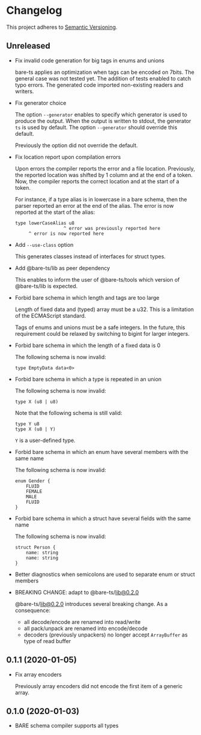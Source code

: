 # Changelog

This project adheres to [Semantic Versioning][semver].

## Unreleased

* Fix invalid code generation for big tags in enums and unions

    bare-ts applies an optimization when tags can be encoded on 7bits.
    The general case was not tested yet.
    The addition of tests enabled to catch typo errors.
    The generated code imported non-existing readers and writers.

* Fix generator choice

    The option `--generator` enables to specify which generator is used to
    produce the output.
    When the output is written to stdout, the generator `ts` is used by
    default.
    The option `--generator` should override this default.

    Previously the option did not override the default.

* Fix location report upon compilation errors

    Upon errors the compiler reports the error and a file location.
    Previously, the reported location was shifted by 1 column and at
    the end of a token.
    Now, the compiler reports the correct location and at the start of a
    token.

    For instance, if a type alias is in lowercase in a bare schema,
    then the parser reported an error at the end of the alias.
    The error is now reported at the start of the alias:

    ```bare
    type lowerCaseAlias u8
                      ^ error was previously reported here
         ^ error is now reported here
    ```

* Add `--use-class` option

    This generates classes instead of interfaces for struct types.

* Add @bare-ts/lib as peer dependency

    This enables to inform the user of @bare-ts/tools which version of
    @bare-ts/lib is expected.

* Forbid bare schema in which length and tags are too large

    Length of fixed data and (typed) array must be a u32.
    This is a limitation of the ECMAScript standard.

    Tags of enums and unions must be a safe integers.
    In the future, this requirement could be relaxed by switching to
    bigint for larger integers.

* Forbid bare schema in which the length of a fixed data is 0

    The following schema is now invalid:

    ```bare
    type EmptyData data<0>
    ```

* Forbid bare schema in which a type is repeated in an union

    The following schema is now invalid:

    ```bare
    type X (u8 | u8)
    ```

    Note that the following schema is still valid:

    ```bare
    type Y u8
    type X (u8 | Y)
    ```

    `Y` is a user-defined type.

* Forbid bare schema in which an enum have several members with the same name

    The following schema is now invalid:

    ```bare
    enum Gender {
        FLUID
        FEMALE
        MALE
        FLUID
    }
    ```

* Forbid bare schema in which a struct have several fields with the same name

    The following schema is now invalid:

    ```bare
    struct Person {
        name: string
        name: string
    }
    ```

* Better diagnostics when semicolons are used to separate enum or
    struct members

* BREAKING CHANGE: adapt to @bare-ts/lib@0.2.0

    @bare-ts/lib@0.2.0 introduces several breaking change.
    As a consequence:
    - all decode/encode are renamed into read/write
    - all pack/unpack are renamed into encode/decode
    - decoders (previously unpackers) no longer accept `ArrayBuffer` as 
    type of read buffer

## 0.1.1 (2020-01-05)

* Fix array encoders

    Previously array encoders did not encode the first item of a generic array.

## 0.1.0 (2020-01-03)

* BARE schema compiler supports all types


[semver]: https://semver.org/spec/v2.0.0.html
